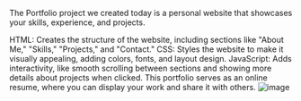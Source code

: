 
The Portfolio project we created today is a personal website that showcases your skills, experience, and projects.

HTML: Creates the structure of the website, including sections like "About Me," "Skills," "Projects," and "Contact."
CSS: Styles the website to make it visually appealing, adding colors, fonts, and layout design.
JavaScript: Adds interactivity, like smooth scrolling between sections and showing more details about projects when clicked.
This portfolio serves as an online resume, where you can display your work and share it with others.
![image](https://github.com/user-attachments/assets/a8a020d8-6d60-45be-b611-4603394d705a)
